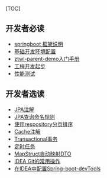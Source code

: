 [TOC]
## 开发者必读
* <a href='quickstart/springboot 框架说明.md'>springboot 框架说明</a><br>
* <a href='quickstart/basic_setting.md'>基础开发环境配置</a><br>
* <a href='quickstart/demo_icebreaking.md'>ztwl-parent-demo入门手册</a><br>
* <a href='quickstart/project_starter.md'>工程开发起步</a><br>
* <a href='quickstart/performance_testing.md'>性能测试</a><br>

## 开发者选读
* <a href='/quickstart/JPA.md'>JPA注解</a><br>
* <a href='/quickstart/JPA_Name_rule.md'>JPA查询命名规则</a><br>
* <a href='/quickstart/Repository.md'>使用respository分页排序</a><br>
* <a href='/quickstart/Cache.md'>Cache注解</a><br>
* <a href='/quickstart/Transaction.md'>Transactional事务</a><br>
* <a href='/quickstart/Scheduled.md'>定时任务</a><br>
* <a href='/quickstart/MapStruct.md'>MapStruct自动映射DTO</a><br>
* <a href='quickstart/IDEA_git.md'>IDEA Git的常用操作</a><br>
* <a href='quickstart/Spring-boot-devtools_Setting.md'>在IDEA中配置Spring-boot-devTools</a><br>
